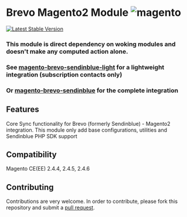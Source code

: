 # Brevo Magento2 Module <img src="https://avatars.githubusercontent.com/u/168457?s=40&v=4" alt="magento" />
[![Latest Stable Version](https://poser.pugx.org/dadolun95/magento2-sib-core/v/stable)](https://packagist.org/packages/dadolun95/magento2-sib-core)

### This module is direct dependency on woking modules and doesn't make any computed action alone.
### See [magento-brevo-sendinblue-light](https://github.com/dadolun95/magento2-brevo-sendinblue-light) for a lightweight integration (subscription contacts only)
### Or [magento-brevo-sendinblue](https://github.com/dadolun95/magento2-brevo-sendinblue) for the complete integration

## Features
Core Sync functionality for Brevo (formerly Sendinblue) - Magento2 integration.
This module only add base configurations, utilities and Sendinblue PHP SDK support

## Compatibility
Magento CE(EE) 2.4.4, 2.4.5, 2.4.6

## Contributing
Contributions are very welcome. In order to contribute, please fork this repository and submit a [pull request](https://docs.github.com/en/free-pro-team@latest/github/collaborating-with-issues-and-pull-requests/creating-a-pull-request).
